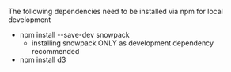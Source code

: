 The following dependencies need to be installed via npm for local development

* npm install --save-dev snowpack 
  * installing snowpack ONLY as development dependency recommended
* npm install d3

